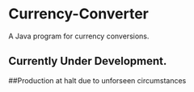 # Currency-Converter
 A Java program for currency conversions.
## Currently Under Development.
##Production at halt due to unforseen circumstances
